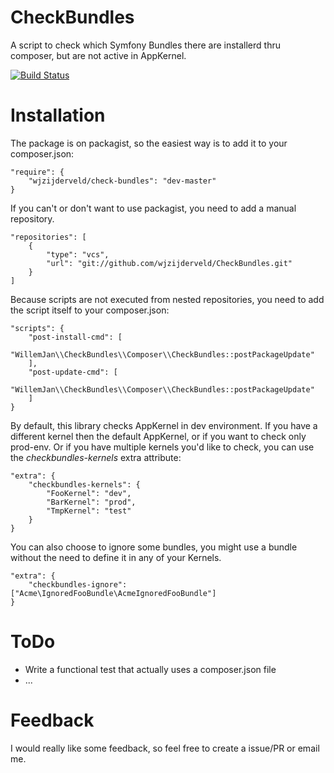 CheckBundles
============

A script to check which Symfony Bundles there are installerd thru composer, but are not active in AppKernel.

[![Build Status](https://travis-ci.org/wjzijderveld/CheckBundles.png?branch=master)](https://travis-ci.org/wjzijderveld/CheckBundles)

Installation
============
The package is on packagist, so the easiest way is to add it to your composer.json:

	"require": {
		"wjzijderveld/check-bundles": "dev-master"
	}
	
If you can't or don't want to use packagist, you need to add a manual repository.

    "repositories": [
        {
            "type": "vcs",
            "url": "git://github.com/wjzijderveld/CheckBundles.git"
        }
    ]
	
Because scripts are not executed from nested repositories, you need to add the script itself to your composer.json:

    "scripts": {
        "post-install-cmd": [
            "WillemJan\\CheckBundles\\Composer\\CheckBundles::postPackageUpdate"
        ],
        "post-update-cmd": [
            "WillemJan\\CheckBundles\\Composer\\CheckBundles::postPackageUpdate"
        ]
    }
	
By default, this library checks AppKernel in dev environment.
If you have a different kernel then the default AppKernel, or if you want to check only prod-env.
Or if you have multiple kernels you'd like to check, you can use the _checkbundles-kernels_ extra attribute:

    "extra": {
		"checkbundles-kernels": {
			"FooKernel": "dev",
			"BarKernel": "prod",
			"TmpKernel": "test"
		}
	}

You can also choose to ignore some bundles, you might use a bundle without the need to define it in any of your Kernels.

    "extra": {
        "checkbundles-ignore": ["Acme\IgnoredFooBundle\AcmeIgnoredFooBundle"]
    }

ToDo
====

* Write a functional test that actually uses a composer.json file
* ...

Feedback
========
I would really like some feedback, so feel free to create a issue/PR or email me.
